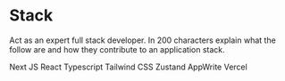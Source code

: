 # Stack

Act as an expert full stack developer.
In 200 characters explain what the follow are and how they contribute to an application stack.

Next JS
React
Typescript
Tailwind CSS
Zustand
AppWrite
Vercel